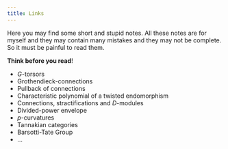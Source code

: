 ```yaml
---
title: Links
---
```


Here you may find some short and stupid notes.
All these notes are for myself and they may contain many mistakes and they may
not be complete. So it must be painful to read them.

**Think before you read**!

* $G$-torsors
* Grothendieck-connections
* Pullback of connections
* Characteristic polynomial of a twisted endomorphism
* Connections, stractifications and $D$-modules
* Divided-power envelope
* $p$-curvatures
* Tannakian categories
* Barsotti-Tate Group
* ...